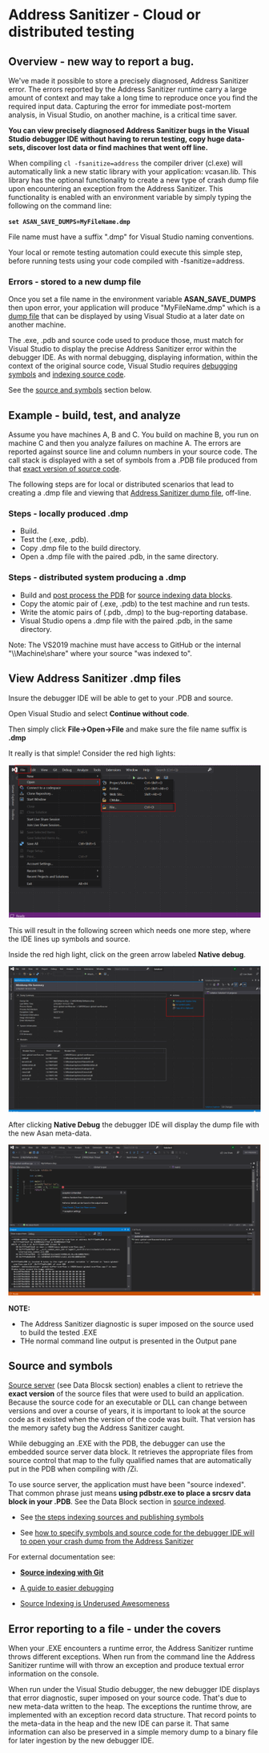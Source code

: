 # Address Sanitizer - Cloud or distributed testing

## Overview - new way to report a bug.

We've made it possible to store a precisely diagnosed, Address Sanitizer error. The errors reported by the Address Sanitizer runtime carry a large amount of context and may take a long time to reproduce once you find the required input data. Capturing the error for immediate post-mortem analysis, in Visual Studio, on another machine, is a critical time saver.

**You can view precisely diagnosed Address Sanitizer bugs in the Visual Studio debugger IDE without having to rerun testing, copy huge data-sets, discover lost data or find machines that went off line.**

When compiling `cl -fsanitize=address` the compiler driver (cl.exe) will automatically link a new static library with your application: vcasan.lib. This library has the optional functionality to create a new type of crash dump file upon encountering an exception from the Address Sanitizer. This functionality is enabled with an environment variable by simply typing the following on the command line: 

**`set ASAN_SAVE_DUMPS=MyFileName.dmp`**
  
File name must have a suffix ".dmp" for Visual Studio naming conventions.

Your local or remote testing automation could execute this simple step, before running tests using your code compiled with -fsanitize=address.

### Errors - stored to a new dump file

Once you set a file name in the environment variable **ASAN_SAVE_DUMPS** then upon error, your application will produce "MyFileName.dmp" which is a [dump file](https://docs.microsoft.com/en-us/previous-versions/windows/desktop/proc_snap/export-a-process-snapshot-to-a-file) that can be displayed by using Visual Studio at a later date on another machine.

The .exe, .pdb and source code used to produce those, must match for Visual Studio to display the precise Address Sanitizer error within the debugger IDE. As with normal debugging, displaying information, within the context of the original source code, Visual Studio requires [debugging symbols](https://docs.microsoft.com/en-us/windows/win32/dxtecharts/debugging-with-symbols) and [indexing source code](https://docs.microsoft.com/en-us/windows-hardware/drivers/debugger/source-indexing).

See the [source and symbols](#Source-and-symbols) section below.

## Example - build, test, and analyze

Assume you have machines A, B and C. You build on machine B, you run on machine C and then you analyze failures on machine A. The errors are reported against source line and column numbers in your source code. The call stack is displayed with a set of symbols from a .PDB file produced from that [exact version of source code](#Source-and-symbols).

The following steps are for local or distributed scenarios that lead to creating a .dmp file and viewing that [Address Sanitizer dump file](#View-AddressSanitizer-.dmp-files), off-line.
### Steps - locally produced .dmp

-  Build.
-  Test the (.exe, .pdb).
-  Copy .dmp file to the build directory.
-  Open a .dmp file with the paired .pdb, in the same directory.

### Steps - distributed system producing a .dmp

- Build and [post process the PDB](#Source-and-symbols) for [source indexing data blocks](https://docs.microsoft.com/en-us/windows/win32/debug/source-server-and-source-indexing).
- Copy the atomic pair of (.exe, .pdb) to the test machine and run tests.
- Write the atomic pairs of (.pdb, .dmp) to the bug-reporting database.
- Visual Studio opens a .dmp file with the paired .pdb, in the same directory. 

Note: The VS2019 machine must have access to GitHub or the internal "\\\Machine\share" where your source "was indexed to".

## View Address Sanitizer .dmp files

Insure the debugger IDE will be able to get to your .PDB and source.

Open Visual Studio and select **Continue without code**.

Then simply click **File->Open->File** and make sure the file name suffix is **.dmp**

It really is that simple! Consider the red high lights:

![asan-open-crash-dump](.\MEDIA\asan-open-crash-dump.png)

This will result in the following screen which needs one more step, where the IDE lines up symbols and source.

Inside the red high light, click on the green arrow labeled **Native debug**.

![open snapshot](.\MEDIA\asan-DMP-file-open.PNG)

After clicking **Native Debug** the debugger IDE will display the dump file with the new Asan meta-data. 

![symbolized snapshot](.\MEDIA\asan-view-crash-meta-data.PNG)

**NOTE:**

 - The Address Sanitizer diagnostic is super imposed on the source used to build the tested .EXE
 - THe normal command line output is presented in the Output pane

## Source and symbols

[Source server](https://docs.microsoft.com/en-us/windows/win32/debug/source-server-and-source-indexing) (see Data Blocsk section) enables a client to retrieve the **exact version** of the source files that were used to build an application. Because the source code for an executable or DLL can change between versions and over a course of years, it is important to look at the source code as it existed when the version of the code was built. That version has the memory safety bug the Address Sanitizer caught.

While debugging an .EXE with the PDB, the debugger can use the embedded source server data block. It retrieves the appropriate files from source control that map to the fully qualified names that are automatically put in the PDB when compiling with /Zi. 

To use source server, the application must have been "source indexed".  That common phrase just means **using pdbstr.exe to place a srcsrv data block in your .PDB**. See the Data Block section in [source indexed](https://docs.microsoft.com/en-us/windows/win32/debug/source-server-and-source-indexing). 

- See [the steps indexing sources and publishing symbols](https://docs.microsoft.com/en-us/azure/devops/pipelines/tasks/build/index-sources-publish-symbols?view=azure-devops)

 - See [how to specify symbols and source code for the debugger IDE will to open  your crash dump from the Address Sanitizer](https://docs.microsoft.com/en-us/visualstudio/debugger/specify-symbol-dot-pdb-and-source-files-in-the-visual-studio-debugger?view=vs-2019)
 
For external documentation see:

- [**Source indexing with Git**](https://gist.github.com/baldurk/c6feb31b0305125c6d1a)

- [A guide to easier debugging](https://www.codeproject.com/articles/115125/source-indexing-and-symbol-servers-a-guide-to-easi)

- [Source Indexing is Underused Awesomeness](https://randomascii.wordpress.com/2011/11/11/source-indexing-is-underused-awesomeness/)


## Error reporting to a file - under the covers

When your .EXE encounters a runtime error, the Address Sanitizer runtime throws different exceptions. When run from the command line the Address Sanitizer runtime will with throw an exception and produce textual error information on the console.

When run under the Visual Studio debugger, the new debugger IDE displays that error diagnostic, super imposed on your source code. That's due to new meta-data written to the heap. The exceptions the runtime throw, are implemented with an exception record data structure. That record points to the meta-data in the heap and the new IDE can parse it. That same information can also be preserved in a simple memory dump to a binary file for later ingestion by the new debugger IDE.
